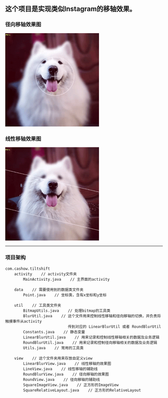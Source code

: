 ## 这个项目是实现类似Instagram的移轴效果。

### 径向移轴效果图

![tilt-shift-round](https://github.com/cashow/Android-Tilt-Shift/blob/master/demo/tilt-shift-round.gif)

### 线性移轴效果图

![tilt-shift-line](https://github.com/cashow/Android-Tilt-Shift/blob/master/demo/tilt-shift-line.gif)

--------------------

### 项目架构

```
com.cashow.tiltshift
    activity    // activity文件夹
        MainActivity.java    // 主界面的activity

    data    // 需要使用到的数据类文件夹
        Point.java    // 坐标类，含有x坐标和y坐标

    util    // 工具类文件夹
        BitmapUtils.java    // 处理bitmap的工具类
        BlurUtil.java    // 这个文件用来控制线性移轴和径向移轴的切换，并负责将触摸事件从activity
                            传到对应的 LinearBlurUtil 或者 RoundBlurUtil
        Constants.java    // 静态变量
        LinearBlurUtil.java    // 用来记录和控制线性移轴相关的数据及业务逻辑
        RoundBlurUtil.java    // 用来记录和控制径向移轴相关的数据及业务逻辑
        Utils.java    // 常用的工具类

    view    // 这个文件夹用来存放自定义view
        LinearBlurView.java    // 线性移轴的效果图
        LineView.java    // 线性移轴的辅助线
        RoundBlurView.java    // 径向移轴的效果图
        RoundView.java    // 径向移轴的辅助线
        SquareImageView.java    // 正方形的ImageView
        SquareRelativeLayout.java    // 正方形的RelativeLayout
```
